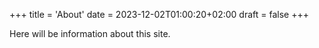 +++
title = 'About'
date = 2023-12-02T01:00:20+02:00
draft = false
+++

Here will be information about this site.